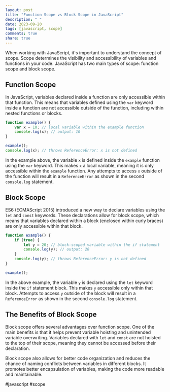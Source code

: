 ```yaml
---
layout: post
title: "Function Scope vs Block Scope in JavaScript"
description: " "
date: 2023-09-20
tags: [javascript, scope]
comments: true
share: true
---
```


When working with JavaScript, it's important to understand the concept of scope. Scope determines the visibility and accessibility of variables and functions in your code. JavaScript has two main types of scope: function scope and block scope.

## Function Scope

In JavaScript, variables declared inside a function are only accessible within that function. This means that variables defined using the `var` keyword inside a function are not accessible outside of the function, including within nested functions or blocks.

```javascript
function example() {
    var x = 10; // local variable within the example function
    console.log(x); // output: 10
}

example();
console.log(x); // throws ReferenceError: x is not defined
```

In the example above, the variable `x` is defined inside the `example` function using the `var` keyword. This makes `x` a local variable, meaning it is only accessible within the `example` function. Any attempts to access `x` outside of the function will result in a `ReferenceError` as shown in the second `console.log` statement.

## Block Scope

ES6 (ECMAScript 2015) introduced a new way to declare variables using the `let` and `const` keywords. These declarations allow for block scope, which means that variables declared within a block (enclosed within curly braces) are only accessible within that block.

```javascript
function example() {
    if (true) {
        let y = 20; // block-scoped variable within the if statement
        console.log(y); // output: 20
    }
    console.log(y); // throws ReferenceError: y is not defined
}

example();
```

In the above example, the variable `y` is declared using the `let` keyword inside the `if` statement block. This makes `y` accessible only within that block. Attempts to access `y` outside of the block will result in a `ReferenceError` as shown in the second `console.log` statement.

## The Benefits of Block Scope

Block scope offers several advantages over function scope. One of the main benefits is that it helps prevent variable hoisting and unintended variable overwriting. Variables declared with `let` and `const` are not hoisted to the top of their scope, meaning they cannot be accessed before their declaration.

Block scope also allows for better code organization and reduces the chance of naming conflicts between variables in different blocks. It promotes better encapsulation of variables, making the code more readable and maintainable.

#javascript #scope